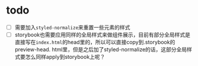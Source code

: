 # todo

- [ ] 需要加入`styled-normalize`来重置一些元素的样式
- [ ] storybook也需要应用同样的全局样式来做组件展示，目前有部分全局样式是直接写在`index.html`的head里的，所以可以直接copy到.storybook的preview-head.
  html里，但是之后加了styled-normalize的话，这部分全局样式要怎么同样apply到storybook上呢？
